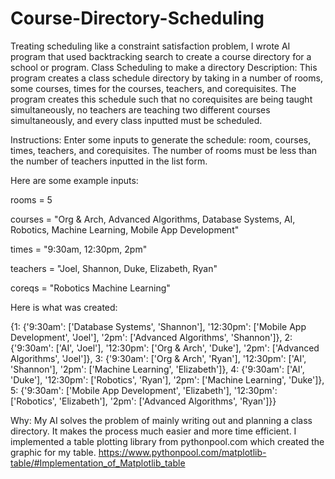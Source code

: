 # Course-Directory-Scheduling
Treating scheduling like a constraint satisfaction problem, I wrote AI program that used backtracking search to create a course directory for a school or program.
Class Scheduling to make a directory	         	         	Description:
This program creates a class schedule directory by taking in a number of rooms, some courses, times for the courses, teachers, and corequisites. The program creates this schedule such that no corequisites are being taught simultaneously, no teachers are teaching two different courses simultaneously, and every class inputted must be scheduled.

Instructions:
Enter some inputs to generate the schedule: room, courses, times, teachers, and corequisites. The number of rooms must be less than the number of teachers inputted in the list form.

Here are some example inputs:

rooms = 5

courses = "Org & Arch, Advanced Algorithms, Database Systems, AI, Robotics, Machine Learning, Mobile App Development"

times = "9:30am, 12:30pm, 2pm"

teachers = "Joel, Shannon, Duke, Elizabeth, Ryan"

coreqs = "Robotics Machine Learning"

Here is what was created:

{1: {'9:30am': ['Database Systems', 'Shannon'], '12:30pm': ['Mobile App Development', 'Joel'], '2pm': ['Advanced Algorithms', 'Shannon']}, 2: {'9:30am': ['AI', 'Joel'], '12:30pm': ['Org & Arch', 'Duke'], '2pm': ['Advanced Algorithms', 'Joel']}, 3: {'9:30am': ['Org & Arch', 'Ryan'], '12:30pm': ['AI', 'Shannon'], '2pm': ['Machine Learning', 'Elizabeth']}, 4: {'9:30am': ['AI', 'Duke'], '12:30pm': ['Robotics', 'Ryan'], '2pm': ['Machine Learning', 'Duke']}, 5: {'9:30am': ['Mobile App Development', 'Elizabeth'], '12:30pm': ['Robotics', 'Elizabeth'], '2pm': ['Advanced Algorithms', 'Ryan']}}

Why:
My AI solves the problem of mainly writing out and planning a class directory. It makes the process much easier and more time efficient.
I implemented a table plotting library from pythonpool.com which created the graphic for my table. https://www.pythonpool.com/matplotlib-table/#Implementation_of_Matplotlib_table


